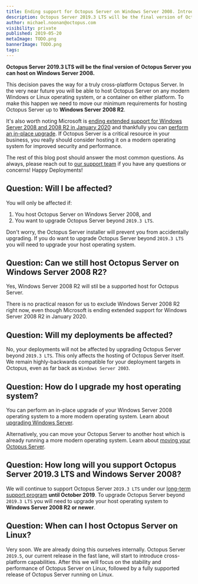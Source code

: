 ```yaml
---
title: Ending support for Octopus Server on Windows Server 2008. Introducing Octopus Server on Linux!
description: Octopus Server 2019.3 LTS will be the final version of Octopus Server which can be hosted on Windows Server 2008, paving the way for Octopus Server on Linux!
author: michael.noonan@octopus.com
visibility: private
published: 2019-05-20
metaImage: TODO.png
bannerImage: TODO.png
tags:
---
```


**Octopus Server 2019.3 LTS will be the final version of Octopus Server you can host on Windows Server 2008.**

This decision paves the way for a truly cross-platform Octopus Server. In the very near future you will be able to host Octopus Server on any modern Windows or Linux operating system, or a container on either platform. To make this happen we need to move our minimum requirements for hosting Octopus Server up to **Windows Server 2008 R2**.

It's also worth noting Microsoft is [ending extended support for Windows Server 2008 and 2008 R2 in January 2020](https://docs.microsoft.com/en-us/windows-server/get-started/installation-and-upgrade) and thankfully you can [perform an in-place upgrade](https://docs.microsoft.com/en-us/windows-server/get-started/installation-and-upgrade). If Octopus Server is a critical resource in your business, you really should consider hosting it on a modern operating system for improved security and performance.

The rest of this blog post should answer the most common questions. As always, please reach out to [our support team](https://octopus.com/support) if you have any questions or concerns!
Happy Deployments!

## Question: Will I be affected?

You will only be affected if:

1. You host Octopus Server on Windows Server 2008, and
2. You want to upgrade Octopus Server beyond `2019.3 LTS`.

Don't worry, the Octopus Server installer will prevent you from accidentally upgrading. If you do want to upgrade Octopus Server beyond `2019.3 LTS` you will need to upgrade your host operating system.

## Question: Can we still host Octopus Server on Windows Server 2008 R2?

Yes, Windows Server 2008 R2 will stil be a supported host for Octopus Server.

There is no practical reason for us to exclude Windows Server 2008 R2 right now, even though Microsoft is ending extended support for Windows Server 2008 R2 in January 2020.

## Question: Will my deployments be affected?

No, your deployments will not be affected by upgrading Octopus Server beyond `2019.3 LTS`. This only affects the hosting of Octopus Server itself. We remain highly-backwards compatible for your deployment targets in Octopus, even as far back as `Windows Server 2003`.

## Question: How do I upgrade my host operating system?

You can perform an in-place upgrade of your Windows Server 2008 operating system to a more modern operating system. Learn about [upgrading Windows Server](https://docs.microsoft.com/en-us/windows-server/get-started/installation-and-upgrade#upgrading-from-windows-server-2008-r2-or-windows-server-2008).

Alternatively, you can move your Octopus Server to another host which is already running a more modern operating system. Learn about [moving your Octopus Server](https://octopus.com/docs/administration/managing-infrastructure/moving-your-octopus).

## Question: How long will you support Octopus Server 2019.3 LTS and Windows Server 2008?

We will continue to support Octopus Server `2019.3 LTS` under our [long-term support program](https://octopus.com/docs/administration/upgrading/long-term-support) **until October 2019**. To upgrade Octopus Server beyond `2019.3 LTS` you will need to upgrade your host operating system to **Windows Server 2008 R2 or newer**.

## Question: When can I host Octopus Server on Linux?

Very soon. We are already doing this ourselves internally. Octopus Server `2019.5`, our current release in the fast lane, will start to introduce cross-platform capabilities. After this we will focus on the stability and performance of Octopus Server on Linux, followed by a fully supported release of Octopus Server running on Linux.